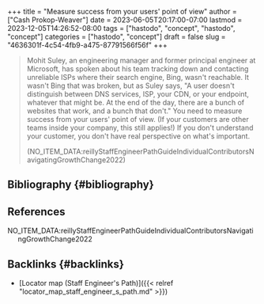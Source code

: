 +++
title = "Measure success from your users' point of view"
author = ["Cash Prokop-Weaver"]
date = 2023-06-05T20:17:00-07:00
lastmod = 2023-12-05T14:26:52-08:00
tags = ["hastodo", "concept", "hastodo", "concept"]
categories = ["hastodo", "concept"]
draft = false
slug = "4636301f-4c54-4fb9-a475-87791566f56f"
+++

> Mohit Suley, an engineering manager and former principal engineer at Microsoft, has spoken about his team tracking down and contacting unreliable ISPs where their search engine, Bing, wasn't reachable. It wasn't Bing that was broken, but as Suley says, "A user doesn't distinguish between DNS services, ISP, your CDN, or your endpoint, whatever that might be. At the end of the day, there are a bunch of websites that work, and a bunch that don't." You need to measure success from your users' point of view. (If your customers are other teams inside your company, this still applies!) If you don't understand your customer, you don't have real perspective on what's important.
>
> (NO_ITEM_DATA:reillyStaffEngineerPathGuideIndividualContributorsNavigatingGrowthChange2022)


## Bibliography {#bibliography}

## References

<style>.csl-entry{text-indent: -1.5em; margin-left: 1.5em;}</style><div class="csl-bib-body">
  <div class="csl-entry">NO_ITEM_DATA:reillyStaffEngineerPathGuideIndividualContributorsNavigatingGrowthChange2022</div>
</div>


## Backlinks {#backlinks}

-   [Locator map (Staff Engineer's Path)]({{< relref "locator_map_staff_engineer_s_path.md" >}})
